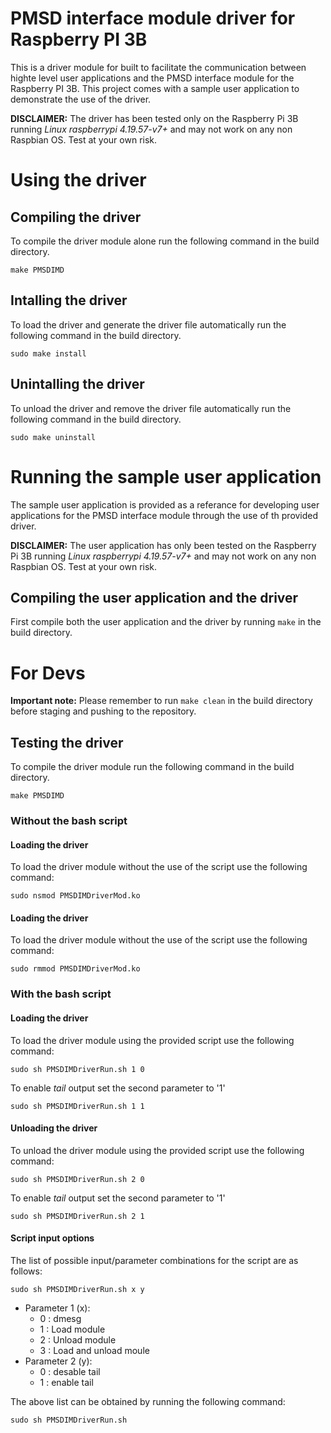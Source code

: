 # PMSD interface module driver for Raspberry PI 3B
This is a driver module for built to facilitate the communication between highte level user applications and the PMSD interface module for the Raspberry PI 3B. This project comes with a sample user application to demonstrate the use of the driver.

**DISCLAIMER:** The driver has been tested only on the Raspberry Pi 3B running *Linux raspberrypi 4.19.57-v7+* and may not work on any non Raspbian OS. Test at your own risk.

# Using the driver
## Compiling the driver 
To compile the driver module alone run the following command in the build directory.
 ```
 make PMSDIMD
 ```

## Intalling the driver
To load the driver and generate the driver file automatically run the following command in the build directory.
```
sudo make install
````

## Unintalling the driver
To unload the driver and remove the driver file automatically run the following command in the build directory.
```
sudo make uninstall
````

# Running the sample user application
The sample user application is provided as a referance for developing user applications for the PMSD interface module through the use of th provided driver.

**DISCLAIMER:** The user application has only been tested on the Raspberry Pi 3B running *Linux raspberrypi 4.19.57-v7+* and may not work on any non Raspbian OS. Test at your own risk.

## Compiling the user application and the driver
First compile both the user application and the driver by running `make` in the build directory.

# For Devs
**Important note:** Please remember to run `make clean` in the build directory before staging and pushing to the repository.

## Testing the driver
To compile the driver module run the following command in the build directory.
```
make PMSDIMD
```

### Without the bash script
#### Loading the driver
To load the driver module without the use of the script use the following command:
```
sudo nsmod PMSDIMDriverMod.ko
```

#### Loading the driver
To load the driver module without the use of the script use the following command:
```
sudo rmmod PMSDIMDriverMod.ko
```

### With the bash script
#### Loading the driver
To load the driver module using the provided script use the following command:
```
sudo sh PMSDIMDriverRun.sh 1 0
```
To enable *tail* output set the second parameter to '1'
```
sudo sh PMSDIMDriverRun.sh 1 1
```

#### Unloading the driver
To unload the driver module using the provided script use the following command:
```
sudo sh PMSDIMDriverRun.sh 2 0
```
To enable *tail* output set the second parameter to '1'
```
sudo sh PMSDIMDriverRun.sh 2 1
```

#### Script input options
The list of possible input/parameter combinations for the script are as follows:
```
sudo sh PMSDIMDriverRun.sh x y
```
* Parameter 1 (x):
   * 0 : dmesg
   * 1 : Load module
   * 2 : Unload module
   * 3 : Load and unload moule
* Parameter 2 (y):
  * 0 : desable tail
  * 1 : enable tail

The above list can be obtained by running the following command:
```
sudo sh PMSDIMDriverRun.sh
```
